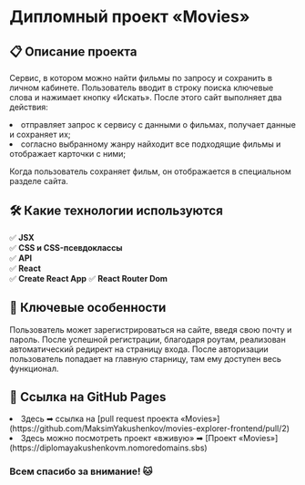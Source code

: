 # Дипломный проект «Movies»

## 📋 Описание проекта

Сервис, в котором можно найти фильмы по запросу и сохранить в личном кабинете. Пользователь вводит в строку поиска ключевые слова и нажимает кнопку «Искать». После этого сайт выполняет два действия:
<li> отправляет запрос к сервису с данными о фильмах, получает данные и сохраняет их;
<li> согласно выбранному жанру найходит все подходящие фильмы и отображает карточки с ними;

Когда пользователь сохраняет фильм, он отображается в специальном разделе сайта.

## 🛠 Какие технологии используются

✅ **JSX**  
✅ **CSS и CSS-псевдоклассы**  
✅ **API**  
✅ **React**  
✅ **Create React App**
✅ **React Router Dom**

## 👑 Ключевые особенности
Пользователь может зарегистрироваться на сайте, введя свою почту и пароль. После успешной регистрации, благодаря роутам, реализован автоматический  редирект на страницу входа. После авторизации пользователь попадает на главную старницу, там ему доступен весь функционал.
 
## 🔗 Ссылка на GitHub Pages
<li> Здесь ➡ ссылка на [pull request проекта «Movies»](https://github.com/MaksimYakushenkov/movies-explorer-frontend/pull/2)
<li> Здесь можно посмотреть проект «вживую» ➡ [Проект «Movies»](https://diplomayakushenkovm.nomoredomains.sbs)

### Всем спасибо за внимание! 🐱
